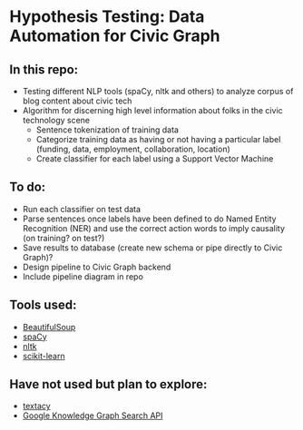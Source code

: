 # Hypothesis Testing: Data Automation for Civic Graph

## In this repo:
* Testing different NLP tools (spaCy, nltk and others) to analyze corpus of blog content about civic tech
* Algorithm for discerning high level information about folks in the civic technology scene
    * Sentence tokenization of training data
    * Categorize training data as having or not having a particular label (funding, data, employment, collaboration, location) 
    * Create classifier for each label using a Support Vector Machine


## To do:
* Run each classifier on test data
* Parse sentences once labels have been defined to do Named Entity Recognition (NER) and use the correct action words to imply causality (on training? on test?)
* Save results to database (create new schema or pipe directly to Civic Graph)?
* Design pipeline to Civic Graph backend
* Include pipeline diagram in repo


## Tools used:
* [BeautifulSoup](https://www.crummy.com/software/BeautifulSoup/bs4/doc/)
* [spaCy](https://spacy.io/docs)
* [nltk](http://www.nltk.org/book/)
* [scikit-learn](http://scikit-learn.org/stable/tutorial/text_analytics/working_with_text_data.html)

## Have not used but plan to explore:
* [textacy](https://pypi.python.org/pypi/textacy)
* [Google Knowledge Graph Search API](https://developers.google.com/knowledge-graph/)
